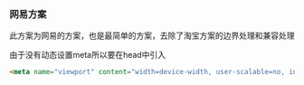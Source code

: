 ### 网易方案

此方案为网易的方案，也是最简单的方案，去除了淘宝方案的边界处理和兼容处理

由于没有动态设置meta所以要在head中引入
```html
<meta name="viewport" content="width=device-width, user-scalable=no, initial-scale=1.0, maximum-scale=1.0, minimum-scale=1.0">
```